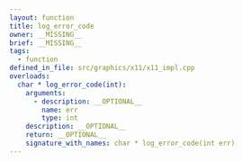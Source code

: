 ```yaml
---
layout: function
title: log_error_code
owner: __MISSING__
brief: __MISSING__
tags:
  - function
defined_in_file: src/graphics/x11/x11_impl.cpp
overloads:
  char * log_error_code(int):
    arguments:
      - description: __OPTIONAL__
        name: err
        type: int
    description: __OPTIONAL__
    return: __OPTIONAL__
    signature_with_names: char * log_error_code(int err)
---
```

